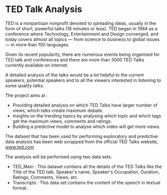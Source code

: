 # TED Talk Analysis
TED is a  nonpartisan nonprofit devoted to spreading ideas, usually in the form of short, powerful talks (18 minutes or less). TED began in 1984 as a conference where Technology, Entertainment and Design converged, and today covers almost all topics — from science to business to global issues — in more than 100 languages.

Given its recent popularity, there are numerous events being organised for TED talk and conferences and there are more than 3000 TED Talks currently available on internet. 

A detailed analysis of the talks would be a lot helpful to the current speakers, potential speakers and to all the viewers interested in listening to some quality talks. 

The project aims at :
- Providing detailed analysis on which TED Talks have larger number of views, which talks create maximum debate.
- Insights on the trending topics by analysing which topic and which tags get the maximum views, comments and ratings.
- Building a predictive model to analyse which video will get more views.

The dataset that has been used for performing exploratory and predictive data analysis has been web scrapped from the official TED Talks website, www.ted.com

The analysis will be performed using two data sets. 
- TED_Main : This dataset contains all the details of the TED Talks like the Title of the TED talk, Speaker's name, Speaker's Occupation, Duration, Ratings, Comments, Views, etc. 
- Transcripts : This data set contains the content of the speech in textual format.
